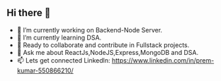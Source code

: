 ## Hi there 👋

- 🔭 I’m currently working on Backend-Node Server.
- 🌱 I’m currently learning DSA.
- 👯 Ready to collaborate and contribute in Fullstack projects.
- 💬 Ask me about ReactJs,NodeJS,Express,MongoDB and DSA.
- 📫 Lets get connected Linkedln: https://www.linkedin.com/in/prem-kumar-550866210/
